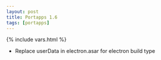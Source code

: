 ```yaml
---
layout: post
title: Portapps 1.6
tags: [portapps]
---
```

{% include vars.html %}

* Replace userData in electron.asar for electron build type